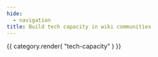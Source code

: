 ```yaml
---
hide:
  - navigation
title: Build tech capacity in wiki communities
---
```

{{ category.render( "tech-capacity" ) }}

<!-- TODO: what other programs should be included in this collection? -->
